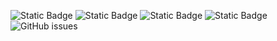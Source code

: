 ![Static Badge](https://img.shields.io/badge/blacklists-60-000000) ![Static Badge](https://img.shields.io/badge/blacklisted-2797093-cc0000) ![Static Badge](https://img.shields.io/badge/whitelisted-2245-00CC00) ![Static Badge](https://img.shields.io/badge/streaming_blacklist-28107-000000) ![GitHub issues](https://img.shields.io/github/issues/fabriziosalmi/blacklists)
